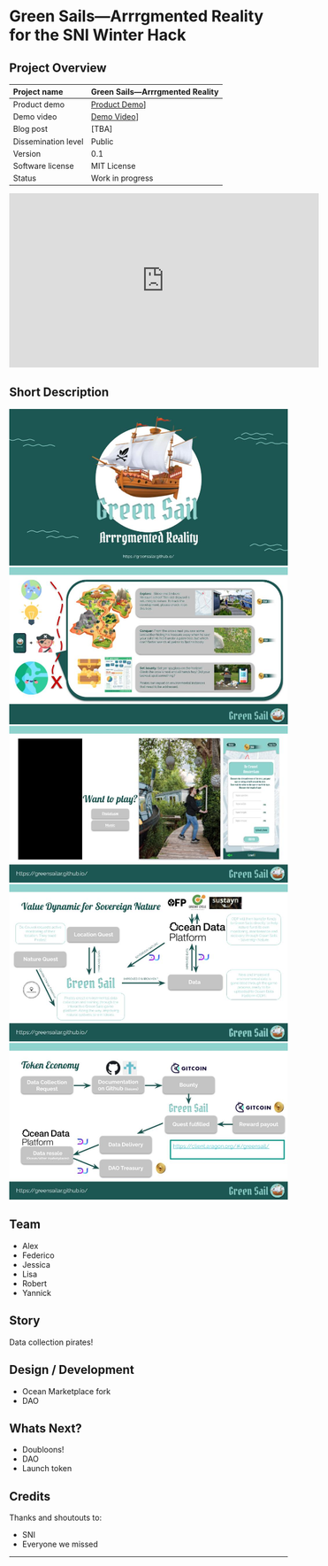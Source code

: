 # Green Sails—Arrrgmented Reality for the SNI Winter Hack 

## Project Overview

| Project name        | Green Sails—Arrrgmented Reality                                    |
| :------------------ | ------------------------------------------------------------ |
| Product demo        | [Product Demo](https://www.figma.com/proto/i4BTI7grpM6qtRG0x7snvL/Green-Sail---Space4Good?node-id=23%3A239&scaling=scale-down&page-id=0%3A1&starting-point-node-id=2%3A22&show-proto-sidebar=1)]                                |
| Demo video          | [Demo Video](https://www.youtube.com/watch?v=tK3G8Lu7N3g)]                  |
| Blog post          | [TBA]                  |
| Dissemination level | Public                                                       |
| Version             | 0.1                                                          |
| Software license    | MIT License                                                  |
| Status              | Work in progress                                              |

<iframe width="560" height="315" src="https://www.youtube.com/embed/tK3G8Lu7N3g" title="YouTube video player" frameborder="0" allow="accelerometer; autoplay; clipboard-write; encrypted-media; gyroscope; picture-in-picture" allowfullscreen></iframe>

## Short Description

![Alt text](img/slide1.jpg "Slide 1")
![Alt text](img/slide2.jpg "Slide 2")
![Alt text](img/slide3.jpg "Slide 3")
![Alt text](img/slide4.jpg "Slide 4")
![Alt text](img/slide5.jpg "Slide 5")


## Team 

- Alex
- Federico
- Jessica
- Lisa
- Robert
- Yannick

## Story

Data collection pirates! 

## Design / Development

- Ocean Marketplace fork
- DAO

## Whats Next?

- Doubloons!
- DAO
- Launch token

## Credits

Thanks and shoutouts to:

- SNI
- Everyone we missed

------


